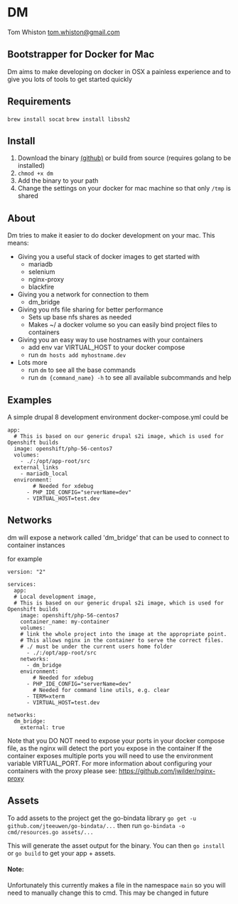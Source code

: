 # DM
Tom Whiston <tom.whiston@gmail.com>

## Bootstrapper for Docker for Mac
Dm aims to make developing on docker in OSX a painless experience and to give you lots of tools to get started quickly

## Requirements

`brew install socat`
`brew install libssh2`

## Install

1. Download the binary [(github)](https://github.com/twhiston/dm/releases/) or build from source (requires golang to be installed)
2. `chmod +x dm`
3. Add the binary to your path
4. Change the settings on your docker for mac machine so that only `/tmp` is shared

## About

Dm tries to make it easier to do docker development on your mac. This means:
- Giving you a useful stack of docker images to get started with
    - mariadb
    - selenium
    - nginx-proxy
    - blackfire
- Giving you a network for connection to them
    - dm_bridge
- Giving you nfs file sharing for better performance
    - Sets up base nfs shares as needed
    - Makes ~/ a docker volume so you can easily bind project files to containers
- Giving you an easy way to use hostnames with your containers
    - add env var VIRTUAL_HOST to your docker compose
    - run `dm hosts add myhostname.dev`
- Lots more
    - run `dm` to see all the base commands
    - run `dm {command_name} -h` to see all available subcommands and help

## Examples

A simple drupal 8 development environment docker-compose.yml could be
```
app:
  # This is based on our generic drupal s2i image, which is used for Openshift builds
  image: openshift/php-56-centos7
  volumes:
    - ./:/opt/app-root/src
  external_links
    - mariadb_local
  environment:
        # Needed for xdebug
      - PHP_IDE_CONFIG="serverName=dev"
      - VIRTUAL_HOST=test.dev
```

## Networks

dm will expose a network called 'dm_bridge' that can be used to connect to container instances

for example

```
version: "2"

services:
  app:
  # Local development image,
  # This is based on our generic drupal s2i image, which is used for Openshift builds
    image: openshift/php-56-centos7
    container_name: my-container
    volumes:
    # link the whole project into the image at the appropriate point.
    # This allows nginx in the container to serve the correct files.
    # ./ must be under the current users home folder
      - ./:/opt/app-root/src
    networks:
      - dm_bridge
    environment:
        # Needed for xdebug
      - PHP_IDE_CONFIG="serverName=dev"
        # Needed for command line utils, e.g. clear
      - TERM=xterm
      - VIRTUAL_HOST=test.dev

networks:
  dm_bridge:
    external: true
 ```

Note that you DO NOT need to expose your ports in your docker compose file, as the nginx will detect the port you expose in the container
If the container exposes multiple ports you will need to use the environment variable VIRTUAL_PORT.
For more information about configuring your containers with the proxy please see: https://github.com/jwilder/nginx-proxy

## Assets

To add assets to the project get the go-bindata library
`go get -u github.com/jteeuwen/go-bindata/...`
then run
`go-bindata -o cmd/resources.go assets/...`

This will generate the asset output for the binary. You can then `go install` or `go build` to get your app + assets.

#### Note:
Unfortunately this currently makes a file in the namespace `main` so you will need to manually change this to cmd. This may be changed in future





